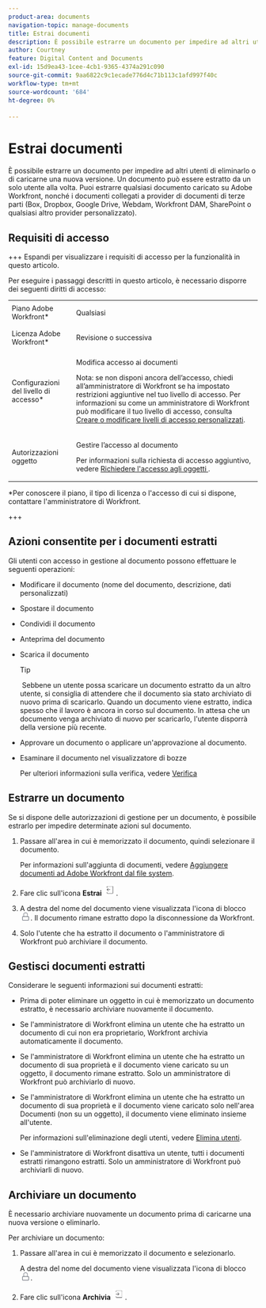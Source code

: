 ```yaml
---
product-area: documents
navigation-topic: manage-documents
title: Estrai documenti
description: È possibile estrarre un documento per impedire ad altri utenti di eliminarlo o di caricarne una nuova versione. Un documento può essere estratto da un solo utente alla volta. Puoi estrarre qualsiasi documento caricato su Adobe Workfront, nonché i documenti collegati a provider di documenti di terze parti (Box, Dropbox, Google Drive, Webdam, Workfront DAM, SharePoint o qualsiasi altro provider personalizzato).
author: Courtney
feature: Digital Content and Documents
exl-id: 15d9ea43-1cee-4cb1-9365-4374a291c090
source-git-commit: 9aa6822c9c1ecade776d4c71b113c1afd997f40c
workflow-type: tm+mt
source-wordcount: '684'
ht-degree: 0%

---
```


# Estrai documenti

È possibile estrarre un documento per impedire ad altri utenti di eliminarlo o di caricarne una nuova versione. Un documento può essere estratto da un solo utente alla volta. Puoi estrarre qualsiasi documento caricato su Adobe Workfront, nonché i documenti collegati a provider di documenti di terze parti (Box, Dropbox, Google Drive, Webdam, Workfront DAM, SharePoint o qualsiasi altro provider personalizzato). 

## Requisiti di accesso

+++ Espandi per visualizzare i requisiti di accesso per la funzionalità in questo articolo.

Per eseguire i passaggi descritti in questo articolo, è necessario disporre dei seguenti diritti di accesso:

<table style="table-layout:auto"> 
 <col> 
 <col> 
 <tbody> 
  <tr> 
   <td role="rowheader">Piano Adobe Workfront*</td> 
   <td> <p>Qualsiasi</p> </td> 
  </tr> 
  <tr> 
   <td role="rowheader">Licenza Adobe Workfront*</td> 
   <td> <p>Revisione o successiva</p> </td> 
  </tr> 
  <tr> 
   <td role="rowheader">Configurazioni del livello di accesso*</td> 
   <td> <p>Modifica accesso ai documenti</p> <p>Nota: se non disponi ancora dell’accesso, chiedi all’amministratore di Workfront se ha impostato restrizioni aggiuntive nel tuo livello di accesso. Per informazioni su come un amministratore di Workfront può modificare il tuo livello di accesso, consulta <a href="../../administration-and-setup/add-users/configure-and-grant-access/create-modify-access-levels.md" class="MCXref xref">Creare o modificare livelli di accesso personalizzati</a>.</p> </td> 
  </tr> 
  <tr> 
   <td role="rowheader">Autorizzazioni oggetto</td> 
   <td> <p>Gestire l’accesso al documento</p> <p>Per informazioni sulla richiesta di accesso aggiuntivo, vedere <a href="../../workfront-basics/grant-and-request-access-to-objects/request-access.md" class="MCXref xref">Richiedere l'accesso agli oggetti </a>.</p> </td> 
  </tr> 
 </tbody> 
</table>

&#42;Per conoscere il piano, il tipo di licenza o l&#39;accesso di cui si dispone, contattare l&#39;amministratore di Workfront.

+++

## Azioni consentite per i documenti estratti

Gli utenti con accesso in gestione al documento possono effettuare le seguenti operazioni:

* Modificare il documento (nome del documento, descrizione, dati personalizzati)
* Spostare il documento
* Condividi il documento
* Anteprima del documento
* Scarica il documento

  >[!TIP]
  >
  > Sebbene un utente possa scaricare un documento estratto da un altro utente, si consiglia di attendere che il documento sia stato archiviato di nuovo prima di scaricarlo. Quando un documento viene estratto, indica spesso che il lavoro è ancora in corso sul documento. In attesa che un documento venga archiviato di nuovo per scaricarlo, l&#39;utente disporrà della versione più recente.

* Approvare un documento o applicare un&#39;approvazione al documento.
* Esaminare il documento nel visualizzatore di bozze

  Per ulteriori informazioni sulla verifica, vedere [Verifica](../../review-and-approve-work/proofing/proofing.md)

## Estrarre un documento

Se si dispone delle autorizzazioni di gestione per un documento, è possibile estrarlo per impedire determinate azioni sul documento. 

1. Passare all&#39;area in cui è memorizzato il documento, quindi selezionare il documento. 

   Per informazioni sull&#39;aggiunta di documenti, vedere [Aggiungere documenti ad Adobe Workfront dal file system](../../documents/adding-documents-to-workfront/add-documents-from-file-system.md).

1. Fare clic sull&#39;icona **Estrai** ![](assets/check-out-25x23.png).

1. A destra del nome del documento viene visualizzata l&#39;icona di blocco ![](assets/lock-icon-locked-qs.png). Il documento rimane estratto dopo la disconnessione da Workfront.
1. Solo l&#39;utente che ha estratto il documento o l&#39;amministratore di Workfront può archiviare il documento.

## Gestisci documenti estratti

Considerare le seguenti informazioni sui documenti estratti:

* Prima di poter eliminare un oggetto in cui è memorizzato un documento estratto, è necessario archiviare nuovamente il documento. 
* Se l&#39;amministratore di Workfront elimina un utente che ha estratto un documento di cui non era proprietario, Workfront archivia automaticamente il documento.
* Se l&#39;amministratore di Workfront elimina un utente che ha estratto un documento di sua proprietà e il documento viene caricato su un oggetto, il documento rimane estratto. Solo un amministratore di Workfront può archiviarlo di nuovo.
* Se l&#39;amministratore di Workfront elimina un utente che ha estratto un documento di sua proprietà e il documento viene caricato solo nell&#39;area Documenti (non su un oggetto), il documento viene eliminato insieme all&#39;utente.

  Per informazioni sull&#39;eliminazione degli utenti, vedere [Elimina utenti](../../administration-and-setup/add-users/create-and-manage-users/delete-a-user.md).

* Se l&#39;amministratore di Workfront disattiva un utente, tutti i documenti estratti rimangono estratti. Solo un amministratore di Workfront può archiviarli di nuovo. 

## Archiviare un documento

È necessario archiviare nuovamente un documento prima di caricarne una nuova versione o eliminarlo. 

Per archiviare un documento:

1. Passare all&#39;area in cui è memorizzato il documento e selezionarlo. 

   A destra del nome del documento viene visualizzata l&#39;icona di blocco ![](assets/lock-icon-locked-qs.png).

1. Fare clic sull&#39;icona **Archivia** ![](assets/check-in-25x22.png).
